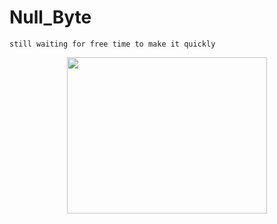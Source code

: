 # Null_Byte
```
still waiting for free time to make it quickly
```
<p align="center">
  <img src="https://rajoul.github.io/Image/Null_Byte/nullbyte.png" width="320" height="250">
</p>
